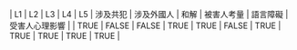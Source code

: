 | L1 | L2 | L3 | L4 | L5 | 涉及共犯 | 涉及外國人 | 和解 | 被害人考量 | 語言障礙 | 受害人心理影響 |
| TRUE | FALSE | FALSE | TRUE | TRUE | FALSE | TRUE | TRUE | TRUE | TRUE | TRUE |